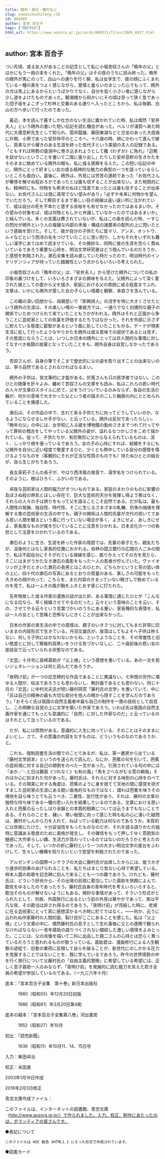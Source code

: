 ```yaml
---
title: 鴎外・漱石・藤村など
slug: ouwaishushiteng-c10
id: 002885
author: 宮本 百合子
tags: ["NDC914"]
html_url: https://www.aozora.gr.jp/cards/000311/files/2885_8417.html
---
```


## author: 宮本 百合子

つい先頃、或る友人があることの記念として私に小堀杏奴さんの「晩年の父」とほかにもう一冊の本をくれた。「晩年の父」はその夜のうちに読み終った。晩年の鴎外が馬にのって、白山への通りを行く朝、私は女学生で、彼の顔にふくまれている一種の美をつよく感じながら、愛情と羞らいのまじった心でもって、鴎外の方は馬上にあるからというばかりでなく、自分を低く小さい者に感じながら少し道をよけたものであった。観潮楼から斜かいにその頃は至って狭く急であった団子坂をよこぎって杉林と交番のある通りへ入ったところから、私は毎朝、白山の方へ歩いて行ったのであった。

　最近、本を読んで暮すしか仕方のない生活に置かれていた時、私は偶然「安井夫人」という鴎外の書いた短い伝記を読む機会があった。ペルリが浦賀へ来た時代に大儒息軒先生として知られ、雲井龍雄、藤田東湖などと交友のあった大痘痕に片眼、小男であった安井仲平のところへ、十六歳の時、姉にかわって進んで嫁し、質素ながら耀きのある生涯を終った佐代子という美貌の夫人の記録である。「ともすれば時勢の旋渦中に巻き込まれようとして纔《わずか》に免れ」「辺務を談ぜないということを書いて二階に張り出し」たりした安井息軒の生きかたをそのままに眺めている鴎外の眼も、私に或る感興を与えた。この短い伝記の中に、鴎外にとって好ましい女の或る精神的な魅力の典型の一つを語っているらしいところも面白い。最後に、鴎外は、外見には労苦の連続であった「お佐代さんが奢侈を解せぬ程おろかであったとは誰も信ずることが出来ない。また物質的にも、精神的にも、何物をも希求せぬほど恬澹であったとは誰も信ずることが出来ない。お佐代さんには慥に尋常でない望みがあり」「必ずや未来に何物かを望んでいただろう。そして瞑目するまで美しい目の視線は遠い遠い所に注がれていて、或は自分の死を不幸だと感ずる余裕をも有せなかったのではあるまいか。その望みの対象をば、或は何物ともしかと弁識していなかったのではあるまいか」と結んでいる。多くの言葉は費されていないが、私はこの条を読んだ時、一すじの閃光が鴎外という人の複雑な内部の矛盾・構成の諸要素の配列の上に閃いたという感銘を受けた。そして、彼が自分の子供たちに皆マリ、アンヌ、オットウ、ルイなどという西洋の名をつけていたことに思い到り、しかもそれをいずれも難しい漢字にあてはめて読ませている、その微妙な、同時に彼の生涯を恐らく貫ぬいているであろう重要な心持を、明治文学研究者はどう掴んでいるのだろうか、と感想を刺戟された。漱石全集を読み直していた時だったので、明治時代のインテリゲンツィアが持っていた錯雑性という点からもいろいろ考えられた。

　小堀杏奴さんの「晩年の父」は、「安井夫人」から受けた鴎外についての私の印象の裏づけをして、いろいろさまざまの興味を与えた。父鴎外によって深く愛された娘としての面から父を描き、家庭における父の周囲に或る程度までふれ、文章は、いかにも鴎外が愛した女の子らしい情趣と観察、率直さを含んでいる。

　この趣の深い回想から、母親思いで「即興詩人」の活字を特に大きくさせたという鴎外の生涯は、その美しい噂の一重彼方では、一通りでなく封建的な親子の関係でいためつけられて来ていたこともうかがわれる。鴎外はそれと正面から争うことに芸術家としての気稟を評価するたちではなかった。それを外部に示さずに耐えている態度に叡智があるという風に処していたことも分る。ゲーテが現実生活に処して行ったようなやりかたを鴎外は或る意味での屈伏であるとは見ず、その態度にならうことは、いつしか日本の鴎外にとっては非人間的な事情に対してなすべき格闘の放棄となっていたことをも、鴎外自身は自覚しなかったであろう。

　杏奴さんが、自身の筆でそこまで歴史的に父の姿を彫り出すことの出来ないのは、寧ろ自然であるとされなければなるまい。



　鴎外の子供は、皆文筆的に才能がある。於菟さんも只の医学者ではない。このひとの随筆を折々よみ、纏めて杏奴さんの文章をも読み、私はこれらの若い時代の人々が文章のスタイルに於て、父をうけついでいるのみならず、各自の生活の輪が、何かの意味で大きかった父という者の描きのこした輪廓の内にとどめられていることを痛感した。

　漱石は、その作品の中で、生れて来る子供たちに向ってどうしていいのか、なるようにならせるしか手がない、と云っている。鴎外は反対であったらしい。「晩年の父」の中には、女学校に入る娘を博物館の勤めさきまでつれて行ってやって算術の稽古をしてやっている父鴎外の姿が、溢れるなつかしさをこめて描かれている。従って、子供たちが、有形無形に父から与えられているものは、深く、しっかり根を張っているであろう。女の子の心持にすれば、結婚をするにも父鴎外を自分に近い程度で敬愛するひと、少くとも熱中している自分の感情を傷けるようなものを（客観的にそれが正当な性質のものでも）持たぬひととの結合が、自ら生じがちであろう。

　長女茉莉子さんの長子が、やはり西洋風の発音で、漢字名をつけられている。そのように、根はひろく、ふかいのである。

　卓抜な芸術家は人間的磁力がきついものである。家庭のまわりのものに影響の及ぼさぬ程の熱気とぼしい存在で、巨大な芸術的天分を発揮し得よう筈はなく、それらの人々の子は誇りをもって父を語ることこそ自然である。だが私は、最も人間性の発展、独自性、時代性、そこに生じるさまざまの軋轢、抗争の価値を理解する筈の芸術家の生活の中でも、親子の関係は人間的先輩が次代の担いてである若い人間を観るという風に行っていない場合が多く、よきにせよ、あしきにせよ、家長風なものが尾を引いていることに注意をひかれる。日本文化の一つの負担として注意をひかれているのである。

　漱石のように生き、生涯を終った作家の周囲では、先輩の弟子たち、親友たちが、没後何とはなし家長的位置におかれる。伯林の国立銀行の広間の人ごみの間で、私は不図自分にそそがれている視線を感じ、振りかえってその方を見たら、そこにはまがうかたなき漱石の面影をもった一人の若者が佇んでいた。ヴァイオリンが上手だときいた漱石の長男とはこのひとか。どちらかというと背の低い体の上に、四十代の漱石の写真にあるとおりの質量のある、美しさの可能をもった大きめの顔がのって、こちらを、まだ内容のきまっていない眼ざしで眺めているのを見て、私は一ふきの風が胸をふきとおす感じに打たれた。

　先年物故した或る作家の遺族の話が出た折、ある事情に通じたひとが「こんなになる位なら、早く結婚させてやるのだった」云々という意味のことを云い、その、させてやる云々という言葉づかいのうちにある重い、家長権的な表情を、私は一人の女として苦痛と恐怖なしにきくことが出来なかった。

　日本の作家の実生活の中での感情は、親子のいきさつに対してもまだ非常に旧いままの内容形式で生きている。丹羽文雄氏が、放蕩はしてもよそへ子供は拵えない、何しろ子供にはかなわないからね、というようなことを、その常套性と旧い態度とに対して揶揄的高笑いをうける気づかいなしに、二十歳前後の若い女の座談会で云っていられる状態なのである。

『文芸』十月号に島崎蓊助が「父上様」という感想を書いている。あの一文を若いジェネレーションは何と読んだであろうか。



「夜明け前」が一つの記念碑的な作品であることに異議ない。七年間の労作に堪ゆる人間が、枯淡であろうとも思わないし、無計画であるとも思わない。同じ十月の『文芸』に中村光夫氏が短い藤村研究「藤村氏の文学」を書いていて、中に「氏は自己の精神の最も大切な部分を他人の眼から隠すことを学んだのであろう」「おそらく氏は我国の自然主義者中最も自己の制作を一箇の技術として自覚し、この明瞭な自覚の上に文学を築いた作家であろう。いわば氏は我国の自然主義作家を通じてもっとも意識的に『自然』に対した作家なのだ」と云っているのはそれとして当っているのである。

　だが、私には質問がある。意識的に人生に向っている、そのことはそのままによいとし、さて、その意識の内容をなすものは、どういうものなのであろうか、と。

　これも、強制読書生活の間でのことであるが、私は、第一書房から出ている『藤村文学読本』というのを送られて読んだ。なにか、芭蕉の句を引いて、芭蕉の芸術境に対する自己の傾倒をのべた一文があった。引用されている句の中には「あか／＼と日は難面《つれなく》も秋の風」「馬をさへながむる雪の朝哉」そのほか心に刻まれた句があった。藤村氏は、それらに対する味到の心持をのべている。その現実に対する角度は、芭蕉のように身を捨てて天地の間に感覚を研ぎすました芸術家の生涯にある鋭い直角的なものではなく、謂わば芭蕉を味うその境地を自ら味うとでも云うべき、二重性、並行性があり、それは、藤村の文章の独特な持ち味である一種の思い入れを結果しているのである。文章における思い入れと芭蕉の云ったしほり余韻との本質的相異については云うまでもないことである。それらのことを、穢い、寒い板壁に向って感じた時も私の心に湧いた疑問は、藤村がしんから力を入れて、ねばっている動力は何なのであろうか。本質的には世故にたけた、十分妥協性をもったものなのだが、それを語る語りかたの独特に意識ある態度のために風格が発生し、その確信をもって押してゆく雰囲気の魅惑に大作家らしい趣、生活力が具わっているのではないのだろうかと考えたのであった。そして、いつかの折に藤村という一つの大きい明治文学の屋台をふわけして、生々しい機構を知りたいという慾望を刺戟されたのであった。

　アルゼンチンの国際ペンクラブの大会に藤村氏が出席したからには、能うかぎり進歩的効果のあげられることを、私たちはまじり気ない心持で希望している。柿本人麿の和歌を記念碑に刻んで来ることも一つの趣であろう。けれども、藤村氏は、どういう好尚から、その出発の前夜に勘当していた蓊助を旅館によんで、勘気をゆるしたのであったろう。藤村氏自身の青年時代を考えいろいろすると、勘当そのものが解せないようにもある。微妙な事情があって、そういう形式がとられたとして、何故、外国旅行に出るという前の外見は華やかであって、実は平凡な夜、その勘当は許され得るのであろう。「夜明け前」が完結した時に、老境に在る芸術家にとって真に感想深かるべき時に於てではなく。――何か、云うに云われぬ作家藤村の人間的面、裂け目がここにあることを感じた。私は「父上様」という文章の中に、偶然藤村氏の息子として生れ事毎に父との連関で観られなければならない一青年蓊助の語りつくされない錯綜した激しい感情をよみとった。ここには、父の肖像を描いて二科に出品した鶏二さんの心持とは恐らく異っているだろうと思われるものが脈うっている。蓊助君は、漫画修行による人生観察の過程で、旧套の重荷に反撥して自らを破ることが、新世代にのしかかる圧力を克服することではないことを、既に学んでいるであろう。昨今の世界情勢の中を行く旅行について父藤村氏の「自由主義的慧眼」に希望している希望には、正しく息子蓊助一人のみならず、「夜明け前」を発展的に読む能力を具えた若き全員の希望が参加しているのである。〔一九三六年十月〕













底本：「宮本百合子全集　第十巻」新日本出版社

　　　1980（昭和55）年12月20日初版

　　　1986（昭和61）年3月20日第4刷

底本の親本：「宮本百合子全集第八巻」河出書房

　　　1952（昭和27）年10月

初出：「読売新聞」

　　　1936（昭和11）年10月11、14、15日号

入力：柴田卓治

校正：米田進

2003年1月16日作成

2016年2月3日修正

青空文庫作成ファイル：

このファイルは、インターネットの図書館、青空文庫（http://www.aozora.gr.jp/）で作られました。入力、校正、制作にあたったのは、ボランティアの皆さんです。











●表記について


	このファイルは W3C 勧告 XHTML1.1 にそった形式で作成されています。







●図書カード